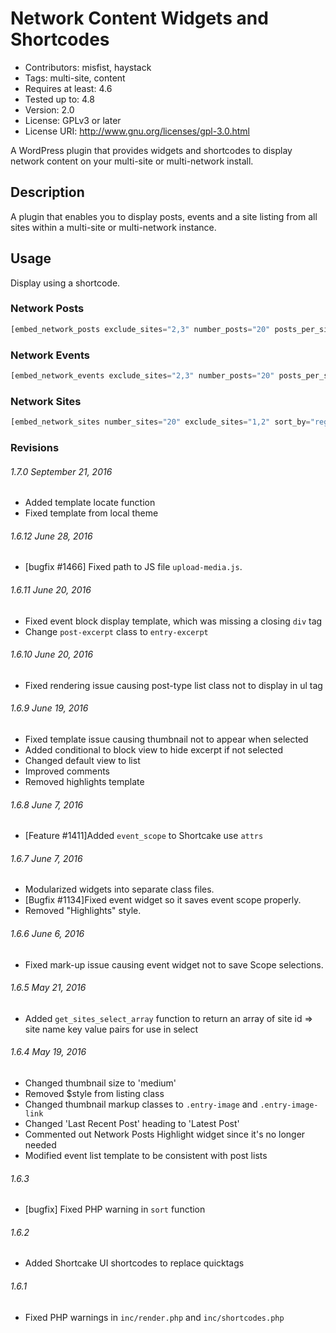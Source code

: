 # Network Content Widgets and Shortcodes

* Contributors: misfist, haystack
* Tags: multi-site, content
* Requires at least: 4.6
* Tested up to: 4.8
* Version: 2.0
* License: GPLv3 or later
* License URI: http://www.gnu.org/licenses/gpl-3.0.html

A WordPress plugin that provides widgets and shortcodes to display network content on your multi-site or multi-network install.

## Description

A plugin that enables you to display posts, events and a site listing from all sites within a multi-site or multi-network instance.

## Usage

Display using a shortcode.

### Network Posts

```php
[embed_network_posts exclude_sites="2,3" number_posts="20" posts_per_site="5" style="block" show_meta="1" show_thumbnail="1" show_excerpt="1" excerpt_length="10" show_site_name="1" /]
```

### Network Events

```php
[embed_network_events exclude_sites="2,3" number_posts="20" posts_per_site="5" style="block" show_meta="1" show_thumbnail="1" show_excerpt="1" excerpt_length="10" show_site_name="1" /]
```

### Network Sites

```php
[embed_network_sites number_sites="20" exclude_sites="1,2" sort_by="registered" default_image="/path/to/image.jpg" show_meta="1" show_image="1" /]
```

### Revisions

###### 1.7.0 September 21, 2016
* Added template locate function
* Fixed template from local theme

###### 1.6.12 June 28, 2016
* [bugfix #1466] Fixed path to JS file `upload-media.js`.

###### 1.6.11 June 20, 2016
* Fixed event block display template, which was missing a closing `div` tag
* Change `post-excerpt` class to `entry-excerpt`

###### 1.6.10 June 20, 2016
* Fixed rendering issue causing post-type list class not to display in ul tag

###### 1.6.9 June 19, 2016
* Fixed template issue causing thumbnail not to appear when selected
* Added conditional to block view to hide excerpt if not selected
* Changed default view to list
* Improved comments
* Removed highlights template

###### 1.6.8 June 7, 2016
* [Feature #1411]Added `event_scope` to Shortcake use `attrs`

###### 1.6.7 June 7, 2016
* Modularized widgets into separate class files.
* [Bugfix #1134]Fixed event widget so it saves event scope properly.
* Removed "Highlights" style.

###### 1.6.6 June 6, 2016
* Fixed mark-up issue causing event widget not to save Scope selections.

###### 1.6.5 May 21, 2016
* Added `get_sites_select_array` function to return an array of site id => site name key value pairs for use in select

###### 1.6.4 May 19, 2016
* Changed thumbnail size to 'medium'
* Removed $style from listing class
* Changed thumbnail markup classes to `.entry-image` and `.entry-image-link`
* Changed 'Last Recent Post' heading to 'Latest Post'
* Commented out Network Posts Highlight widget since it's no longer needed
* Modified event list template to be consistent with post lists

###### 1.6.3
* [bugfix] Fixed PHP warning in `sort` function

###### 1.6.2
* Added Shortcake UI shortcodes to replace quicktags

###### 1.6.1
* Fixed PHP warnings in `inc/render.php` and `inc/shortcodes.php`
